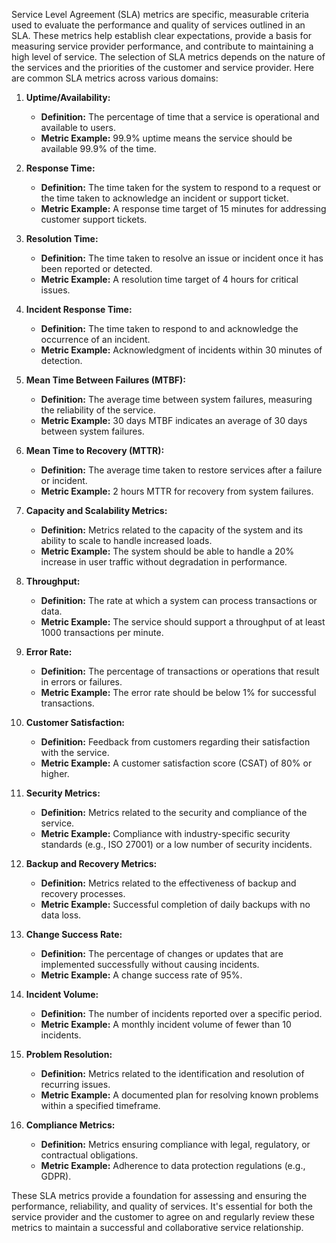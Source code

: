 Service Level Agreement (SLA) metrics are specific, measurable criteria used to evaluate the performance and quality of services outlined in an SLA. These metrics help establish clear expectations, provide a basis for measuring service provider performance, and contribute to maintaining a high level of service. The selection of SLA metrics depends on the nature of the services and the priorities of the customer and service provider. Here are common SLA metrics across various domains:

1. **Uptime/Availability:**
   - **Definition:** The percentage of time that a service is operational and available to users.
   - **Metric Example:** 99.9% uptime means the service should be available 99.9% of the time.

2. **Response Time:**
   - **Definition:** The time taken for the system to respond to a request or the time taken to acknowledge an incident or support ticket.
   - **Metric Example:** A response time target of 15 minutes for addressing customer support tickets.

3. **Resolution Time:**
   - **Definition:** The time taken to resolve an issue or incident once it has been reported or detected.
   - **Metric Example:** A resolution time target of 4 hours for critical issues.

4. **Incident Response Time:**
   - **Definition:** The time taken to respond to and acknowledge the occurrence of an incident.
   - **Metric Example:** Acknowledgment of incidents within 30 minutes of detection.

5. **Mean Time Between Failures (MTBF):**
   - **Definition:** The average time between system failures, measuring the reliability of the service.
   - **Metric Example:** 30 days MTBF indicates an average of 30 days between system failures.

6. **Mean Time to Recovery (MTTR):**
   - **Definition:** The average time taken to restore services after a failure or incident.
   - **Metric Example:** 2 hours MTTR for recovery from system failures.

7. **Capacity and Scalability Metrics:**
   - **Definition:** Metrics related to the capacity of the system and its ability to scale to handle increased loads.
   - **Metric Example:** The system should be able to handle a 20% increase in user traffic without degradation in performance.

8. **Throughput:**
   - **Definition:** The rate at which a system can process transactions or data.
   - **Metric Example:** The service should support a throughput of at least 1000 transactions per minute.

9. **Error Rate:**
   - **Definition:** The percentage of transactions or operations that result in errors or failures.
   - **Metric Example:** The error rate should be below 1% for successful transactions.

10. **Customer Satisfaction:**
    - **Definition:** Feedback from customers regarding their satisfaction with the service.
    - **Metric Example:** A customer satisfaction score (CSAT) of 80% or higher.

11. **Security Metrics:**
    - **Definition:** Metrics related to the security and compliance of the service.
    - **Metric Example:** Compliance with industry-specific security standards (e.g., ISO 27001) or a low number of security incidents.

12. **Backup and Recovery Metrics:**
    - **Definition:** Metrics related to the effectiveness of backup and recovery processes.
    - **Metric Example:** Successful completion of daily backups with no data loss.

13. **Change Success Rate:**
    - **Definition:** The percentage of changes or updates that are implemented successfully without causing incidents.
    - **Metric Example:** A change success rate of 95%.

14. **Incident Volume:**
    - **Definition:** The number of incidents reported over a specific period.
    - **Metric Example:** A monthly incident volume of fewer than 10 incidents.

15. **Problem Resolution:**
    - **Definition:** Metrics related to the identification and resolution of recurring issues.
    - **Metric Example:** A documented plan for resolving known problems within a specified timeframe.

16. **Compliance Metrics:**
    - **Definition:** Metrics ensuring compliance with legal, regulatory, or contractual obligations.
    - **Metric Example:** Adherence to data protection regulations (e.g., GDPR).

These SLA metrics provide a foundation for assessing and ensuring the performance, reliability, and quality of services. It's essential for both the service provider and the customer to agree on and regularly review these metrics to maintain a successful and collaborative service relationship.
